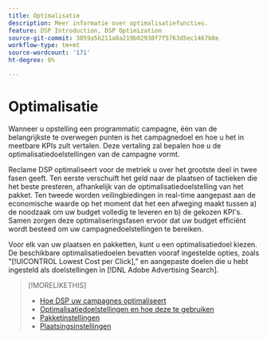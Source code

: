 ```yaml
---
title: Optimalisatie
description: Meer informatie over optimalisatiefuncties.
feature: DSP Introduction, DSP Optimization
source-git-commit: 3059a5b211a8a219b02930f7f5763d5ec1467b8e
workflow-type: tm+mt
source-wordcount: '171'
ht-degree: 0%

---
```


# Optimalisatie

Wanneer u opstelling een programmatic campagne, één van de belangrijkste te overwegen punten is het campagnedoel en hoe u het in meetbare KPIs zult vertalen. Deze vertaling zal bepalen hoe u de optimalisatiedoelstellingen van de campagne vormt.

Reclame DSP optimaliseert voor de metriek u over het grootste deel in twee fasen geeft. Ten eerste verschuift het geld naar de plaatsen of tactieken die het beste presteren, afhankelijk van de optimalisatiedoelstelling van het pakket. Ten tweede worden veilingbiedingen in real-time aangepast aan de economische waarde op het moment dat het een afweging maakt tussen a) de noodzaak om uw budget volledig te leveren en b) de gekozen KPI&#39;s. Samen zorgen deze optimaliseringsfasen ervoor dat uw budget efficiënt wordt besteed om uw campagnedoelstellingen te bereiken.

Voor elk van uw plaatsen en pakketten, kunt u een optimalisatiedoel kiezen. De beschikbare optimalisatiedoelen bevatten vooraf ingestelde opties, zoals &quot;[!UICONTROL Lowest Cost per Click],&quot; en aangepaste doelen die u hebt ingesteld als doelstellingen in [!DNL Adobe Advertising Search].

>[!MORELIKETHIS]
>
> * [Hoe DSP uw campagnes optimaliseert](/help/dsp/optimization/optimization-how-dsp-optimizes-campaigns.md)
>* [Optimalisatiedoelstellingen en hoe deze te gebruiken](/help/dsp/optimization/optimization-goals.md)
>* [Pakketinstellingen](/help/dsp/campaign-management/packages/package-settings.md)
>* [Plaatsingsinstellingen](/help/dsp/campaign-management/placements/placement-settings.md)

